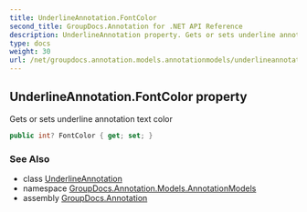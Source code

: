 ```yaml
---
title: UnderlineAnnotation.FontColor
second_title: GroupDocs.Annotation for .NET API Reference
description: UnderlineAnnotation property. Gets or sets underline annotation text color
type: docs
weight: 30
url: /net/groupdocs.annotation.models.annotationmodels/underlineannotation/fontcolor/
---
```

## UnderlineAnnotation.FontColor property

Gets or sets underline annotation text color

```csharp
public int? FontColor { get; set; }
```

### See Also

* class [UnderlineAnnotation](../)
* namespace [GroupDocs.Annotation.Models.AnnotationModels](../../underlineannotation/)
* assembly [GroupDocs.Annotation](../../../)


